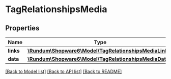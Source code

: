 # TagRelationshipsMedia

## Properties
Name | Type | Description | Notes
------------ | ------------- | ------------- | -------------
**links** | [**\Rundum\Shopware6\Model\TagRelationshipsMediaLinks**](TagRelationshipsMediaLinks.md) |  | [optional] 
**data** | [**\Rundum\Shopware6\Model\TagRelationshipsMediaData[]**](TagRelationshipsMediaData.md) |  | [optional] 

[[Back to Model list]](../../README.md#documentation-for-models) [[Back to API list]](../../README.md#documentation-for-api-endpoints) [[Back to README]](../../README.md)

